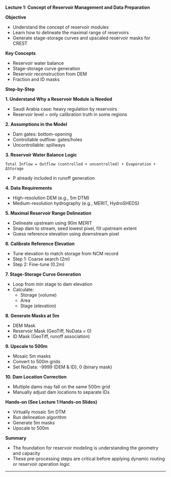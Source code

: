 **Lecture 1: Concept of Reservoir Management and Data Preparation**

**Objective**
- Understand the concept of reservoir modules
- Learn how to delineate the maximal range of reservoirs
- Generate stage-storage curves and upscaled reservoir masks for CREST

**Key Concepts**
- Reservoir water balance
- Stage-storage curve generation
- Reservoir reconstruction from DEM
- Fraction and ID masks

**Step-by-Step**

**1. Understand Why a Reservoir Module is Needed**
- Saudi Arabia case: heavy regulation by reservoirs
- Reservoir level = only calibration truth in some regions

**2. Assumptions in the Model**
- Dam gates: bottom-opening
- Controllable outflow: gates/holes
- Uncontrollable: spillways

**3. Reservoir Water Balance Logic**
```
Total Inflow = Outflow (controlled + uncontrolled) + Evaporation + ΔStorage
```
- P already included in runoff generation

**4. Data Requirements**
- High-resolution DEM (e.g., 5m DTM)
- Medium-resolution hydrography (e.g., MERIT, HydroSHEDS)

**5. Maximal Reservoir Range Delineation**
- Delineate upstream using 90m MERIT
- Snap dam to stream, seed lowest pixel, fill upstream extent
- Guess reference elevation using downstream pixel

**6. Calibrate Reference Elevation**
- Tune elevation to match storage from NCM record
- Step 1: Coarse search (2m)
- Step 2: Fine-tune (0.2m)

**7. Stage-Storage Curve Generation**
- Loop from min stage to dam elevation
- Calculate:
  - Storage (volume)
  - Area
  - Stage (elevation)

**8. Generate Masks at 5m**
- DEM Mask
- Reservoir Mask (GeoTiff, NoData = 0)
- ID Mask (GeoTiff, runoff association)

**9. Upscale to 500m**
- Mosaic 5m masks
- Convert to 500m grids
- Set NoData: -9999 (DEM & ID), 0 (binary mask)

**10. Dam Location Correction**
- Multiple dams may fall on the same 500m grid
- Manually adjust dam locations to separate IDs

**Hands-on (See Lecture 1 Hands-on Slides)**
- Virtually mosaic 5m DTM
- Run delineation algorithm
- Generate 5m masks
- Upscale to 500m

**Summary**
- The foundation for reservoir modeling is understanding the geometry and capacity
- These pre-processing steps are critical before applying dynamic routing or reservoir operation logic

---

